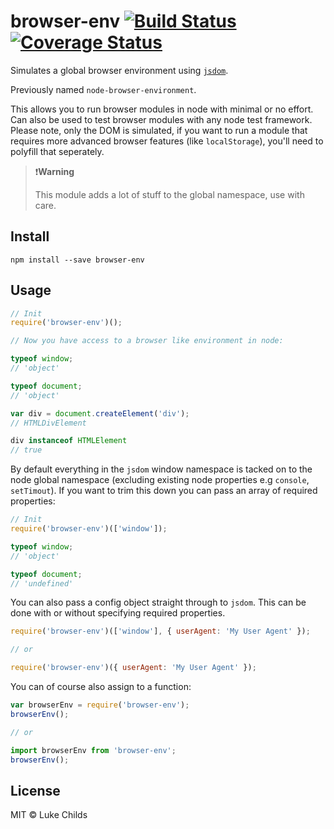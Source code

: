 # browser-env [![Build Status](https://travis-ci.org/lukechilds/browser-env.svg?branch=master)](https://travis-ci.org/lukechilds/browser-env) [![Coverage Status](https://coveralls.io/repos/github/lukechilds/browser-env/badge.svg?branch=master)](https://coveralls.io/github/lukechilds/browser-env?branch=master)

Simulates a global browser environment using [`jsdom`](https://github.com/tmpvar/jsdom).

Previously named `node-browser-environment`.

This allows you to run browser modules in node with minimal or no effort. Can also be used to test browser modules with any node test framework. Please note, only the DOM is simulated, if you want to run a module that requires more advanced browser features (like `localStorage`), you'll need to polyfill that seperately.

> ❗️**Warning**
>
> This module adds a lot of stuff to the global namespace, use with care.

## Install

```shell
npm install --save browser-env
```

## Usage

```js
// Init
require('browser-env')();

// Now you have access to a browser like environment in node:

typeof window;
// 'object'

typeof document;
// 'object'

var div = document.createElement('div');
// HTMLDivElement

div instanceof HTMLElement
// true
```

By default everything in the `jsdom` window namespace is tacked on to the node global namespace (excluding existing node properties e.g `console`, `setTimout`). If you want to trim this down you can pass an array of required properties:

```js
// Init
require('browser-env')(['window']);

typeof window;
// 'object'

typeof document;
// 'undefined'
```

You can also pass a config object straight through to `jsdom`. This can be done with or without specifying required properties.

```js
require('browser-env')(['window'], { userAgent: 'My User Agent' });

// or

require('browser-env')({ userAgent: 'My User Agent' });
```

You can of course also assign to a function:

```js
var browserEnv = require('browser-env');
browserEnv();

// or

import browserEnv from 'browser-env';
browserEnv();
```

## License

MIT © Luke Childs
